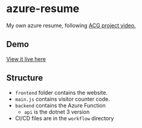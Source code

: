 # azure-resume

My own azure resume, following [ACG project video.](https://youtu.be/ieYrBWmkfno)

## Demo

[View it live here](https://www.imshubh.info)

## Structure

- `frontend` folder contains the website.
- `main.js` contains visitor counter code.
- `backend` contains the Azure Function
    - `api` is the dotnet 3 version
- CI/CD files are in the `workflow` directory
